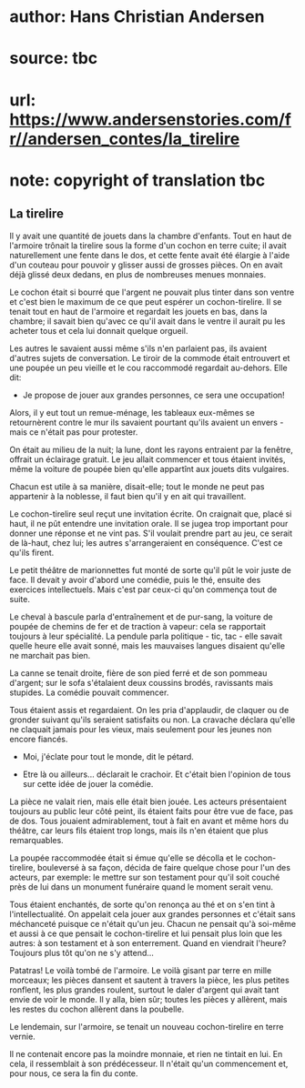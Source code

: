# author: Hans Christian Andersen
# source: tbc
# url: https://www.andersenstories.com/fr//andersen_contes/la_tirelire
# note: copyright of translation tbc

## La tirelire 

Il y avait une quantité de jouets dans la chambre d'enfants. Tout en
haut de l'armoire trônait la tirelire sous la forme d'un cochon en
terre cuite; il avait naturellement une fente dans le dos, et cette
fente avait été élargie à l'aide d'un couteau pour pouvoir y glisser
aussi de grosses pièces. On en avait déjà glissé deux dedans, en plus de
nombreuses menues monnaies.

Le cochon était si bourré que l'argent ne pouvait plus tinter dans son
ventre et c'est bien le maximum de ce que peut espérer un
cochon-tirelire. Il se tenait tout en haut de l'armoire et regardait
les jouets en bas, dans la chambre; il savait bien qu'avec ce qu'il
avait dans le ventre il aurait pu les acheter tous et cela lui donnait
quelque orgueil.

Les autres le savaient aussi même s'ils n'en parlaient pas, ils
avaient d'autres sujets de conversation. Le tiroir de la commode était
entrouvert et une poupée un peu vieille et le cou raccommodé regardait
au-dehors. Elle dit:

- Je propose de jouer aux grandes personnes, ce sera une occupation!

Alors, il y eut tout un remue-ménage, les tableaux eux-mêmes se
retournèrent contre le mur ils savaient pourtant qu'ils avaient un
envers - mais ce n'était pas pour protester.

On était au milieu de la nuit; la lune, dont les rayons entraient par la
fenêtre, offrait un éclairage gratuit. Le jeu allait commencer et tous
étaient invités, même la voiture de poupée bien qu'elle appartînt aux
jouets dits vulgaires.

Chacun est utile à sa manière, disait-elle; tout le monde ne peut pas
appartenir à la noblesse, il faut bien qu'il y en ait qui travaillent.

Le cochon-tirelire seul reçut une invitation écrite. On craignait que,
placé si haut, il ne pût entendre une invitation orale. Il se jugea trop
important pour donner une réponse et ne vint pas. S'il voulait prendre
part au jeu, ce serait de là-haut, chez lui; les autres s'arrangeraient
en conséquence. C'est ce qu'ils firent.

Le petit théâtre de marionnettes fut monté de sorte qu'il pût le voir
juste de face. Il devait y avoir d'abord une comédie, puis le thé,
ensuite des exercices intellectuels. Mais c'est par ceux-ci qu'on
commença tout de suite.

Le cheval à bascule parla d'entraînement et de pur-sang, la voiture de
poupée de chemins de fer et de traction à vapeur: cela se rapportait
toujours à leur spécialité. La pendule parla politique - tic, tac - elle
savait quelle heure elle avait sonné, mais les mauvaises langues
disaient qu'elle ne marchait pas bien.

La canne se tenait droite, fière de son pied ferré et de son pommeau
d'argent; sur le sofa s'étalaient deux coussins brodés, ravissants
mais stupides. La comédie pouvait commencer.

Tous étaient assis et regardaient. On les pria d'applaudir, de claquer
ou de gronder suivant qu'ils seraient satisfaits ou non. La cravache
déclara qu'elle ne claquait jamais pour les vieux, mais seulement pour
les jeunes non encore fiancés.

- Moi, j'éclate pour tout le monde, dit le pétard.

- Etre là ou ailleurs... déclarait le crachoir. Et c'était bien
l'opinion de tous sur cette idée de jouer la comédie.

La pièce ne valait rien, mais elle était bien jouée. Les acteurs
présentaient toujours au public leur côté peint, ils étaient faits pour
être vue de face, pas de dos. Tous jouaient admirablement, tout à fait
en avant et même hors du théâtre, car leurs fils étaient trop longs,
mais ils n'en étaient que plus remarquables.

La poupée raccommodée était si émue qu'elle se décolla et le
cochon-tirelire, bouleversé à sa façon, décida de faire quelque chose
pour l'un des acteurs, par exemple: le mettre sur son testament pour
qu'il soit couché près de lui dans un monument funéraire quand le
moment serait venu.

Tous étaient enchantés, de sorte qu'on renonça au thé et on s'en tint
à l'intellectualité. On appelait cela jouer aux grandes personnes et
c'était sans méchanceté puisque ce n'était qu'un jeu. Chacun ne
pensait qu'à soi-même et aussi à ce que pensait le cochon-tirelire et
lui pensait plus loin que les autres: à son testament et à son
enterrement. Quand en viendrait l'heure? Toujours plus tôt qu'on ne
s'y attend...

Patatras! Le voilà tombé de l'armoire. Le voilà gisant par terre en
mille morceaux; les pièces dansent et sautent à travers la pièce, les
plus petites ronflent, les plus grandes roulent, surtout le daler
d'argent qui avait tant envie de voir le monde. Il y alla, bien sûr;
toutes les pièces y allèrent, mais les restes du cochon allèrent dans la
poubelle.

Le lendemain, sur l'armoire, se tenait un nouveau cochon-tirelire en
terre vernie.

Il ne contenait encore pas la moindre monnaie, et rien ne tintait en
lui. En cela, il ressemblait à son prédécesseur. Il n'était qu'un
commencement et, pour nous, ce sera la fin du conte.
